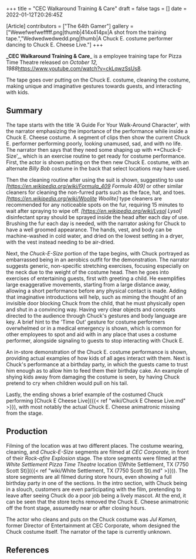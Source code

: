 +++
title = "CEC Walkaround Training & Care"
draft = false
tags = []
date = 2022-01-12T20:26:45Z

[Article]
contributors = ["The 64th Gamer"]
gallery = ["Wewefwefwefffff.png|thumb|414x414px|A shot from the training tape.","Wedwedwedwedd.png|thumb|A Chuck E. costume performer dancing to Chuck E. Cheese Live."]
+++

**_CEC Walkaround Training & Care**_ is a employee training tape for Pizza Time Theatre released on _October 12, 1988_<ref>https://www.youtube.com/watch?v=ckLqwzSsUs8</ref>.

The tape goes over putting on the Chuck E. costume, cleaning the costume, making unique and imaginative gestures towards guests, and interacting with kids. 

## Summary ##
The tape starts with the title 'A Guide For Your Walk-Around Character', with the narrator emphasizing the importance of the performance while inside a Chuck E. Cheese costume. A segment of clips then show the current Chuck E. performer performing poorly, looking unamused, sad, and with no life. The narrator then says that they need some shaping up with **Chuck-E-Size',_ which is an exercise routine to get ready for costume performance. First, the actor is shown putting on the then new Chuck E. costume, with an alternate _Billy Bob_ costume in the back that select locations may have used. 

Then the cleaning routine after using the suit is shown, suggesting to use _[https://en.wikipedia.org/wiki/Formula_409 Formula 409]_ or other similar cleaners for cleaning the non-furred parts such as the face, hat, and toes. _[https://en.wikipedia.org/wiki/Woolite Woolite]_ type cleaners are recommended for any noticeable spots on the fur, requiring 15 minutes to wait after spraying to wipe off. _[https://en.wikipedia.org/wiki/Lysol Lysol]_ disinfectant spray should be sprayed inside the head after each day of use. Brushing the fur each day is needed, with the narrator asking for Chuck to have a well groomed appearance. The hands, vest, and body can be machine-washed in cold water, and dried on the lowest setting in a dryer, with the vest instead needing to be air-dried.

Next, the _Chuck-E-Size_ portion of the tape begins, with Chuck portrayed as embarrassed being in an aerobics outfit for the demonstration. The narrator suggests generic, non-specific stretching exercises, focusing especially on the neck due to the weight of the costume head. Then he goes into exercises of entertaining guests, first with greeting a child. He exemplifies large exaggerative movements, starting from a large distance away, allowing a short performance before any physical contact is made. Adding that imaginative introductions will help, such as miming the thought of an invisible door blocking Chuck from the child, that he must physically open and shut in a convincing way. Having very clear objects and concepts directed to the audience through Chuck's gestures and body language are key. A brief hint to the 'Time Out' gesture for costume performers overwhelmed or in a medical emergency is shown, which is common for other employees to spot and aid with in any place that uses a costume performer, alongside signaling to guests to stop interacting with Chuck E.

An in-store demonstration of the Chuck E. costume performance is shown, providing actual examples of how kids of all ages interact with them. Next is Chuck's performance at a birthday party, in which the guests came to trust him enough as to allow him to feed them their birthday cake. An example of shying kids away from damaging the costume is seen, by having Chuck pretend to cry when children would pull on his tail.

Lastly, the ending shows a brief example of the costumed Chuck performing [Chuck E Cheese Live]({{< ref "wiki/Chuck E Cheese Live.md" >}}), with most notably the actual Chuck E. Cheese animatronic missing from the stage.

## Production ##
Filming of the location was at two different places. The costume wearing, cleaning, and _Chuck-E-Size_ segments are filmed at _CEC Corporate,_ in front of their _Rock-afire Explosion_ stage. The store segments were filmed at the _White Settlement Pizza Time Theatre_ location ([White Settlement, TX (7750 Scott St)]({{< ref "wiki/White Settlement, TX (7750 Scott St).md" >}})). The store segments are all filmed during store hours, even showing a full birthday party in one of the sections. In the intro section, with Chuck being in a slouch, customers are even participating with the film, pretending to leave after seeing Chuck do a poor job being a lively mascot. At the end, it can be seen that the store techs removed the Chuck E. Cheese animatronic off the front stage, assumedly near or after closing hours.

The actor who cleans and puts on the Chuck costume was _Jul Kamen,_ former Director of Entertainment at CEC Corporate, whom designed the Chuck costume itself. The narrator of the tape is currently unknown.

## References ##